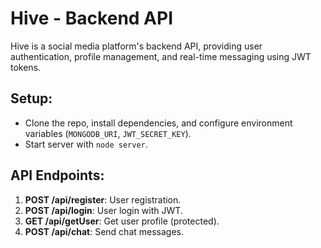 # Hive - Backend API

Hive is a social media platform's backend API, providing user authentication, profile management, and real-time messaging using JWT tokens.

## Setup:
- Clone the repo, install dependencies, and configure environment variables (`MONGODB_URI`, `JWT_SECRET_KEY`).
- Start server with `node server`.

## API Endpoints:
1. **POST /api/register**: User registration.
2. **POST /api/login**: User login with JWT.
3. **GET /api/getUser**: Get user profile (protected).
4. **POST /api/chat**: Send chat messages.